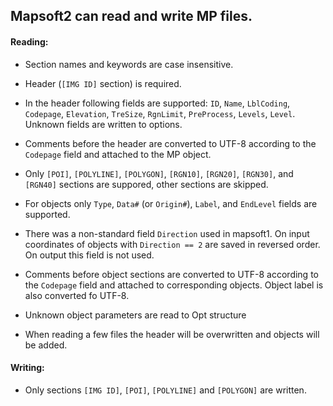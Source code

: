 ## Mapsoft2 can read and write MP files.


#### Reading:

- Section names and keywords are case insensitive.

- Header (`[IMG ID]` section) is required.

- In the header following fields are supported: `ID`, `Name`,
  `LblCoding`, `Codepage`, `Elevation`, `TreSize`, `RgnLimit`,
  `PreProcess`, `Levels`, `Level`. Unknown fields are written to options.

- Comments before the header are converted to UTF-8 according to the
  `Codepage` field and attached to the MP object.

- Only `[POI]`, `[POLYLINE]`, `[POLYGON]`,
  `[RGN10]`, `[RGN20]`, `[RGN30]`, and `[RGN40]`
  sections are suppored, other sections are skipped.

- For objects only `Type`, `Data#` (or `Origin#`), `Label`,
  and `EndLevel` fields are supported.

- There was a non-standard field `Direction` used in mapsoft1.
  On input coordinates of objects with `Direction == 2`
  are saved in reversed order. On output this field is not used.

- Comments before object sections are converted to UTF-8 according to the
  `Codepage` field and attached to corresponding objects. Object label is
  also converted fo UTF-8.

- Unknown object parameters are read to Opt structure

- When reading a few files the header will be overwritten and
  objects will be added.

#### Writing:

- Only sections `[IMG ID]`, `[POI]`, `[POLYLINE]` and `[POLYGON]` are written.



